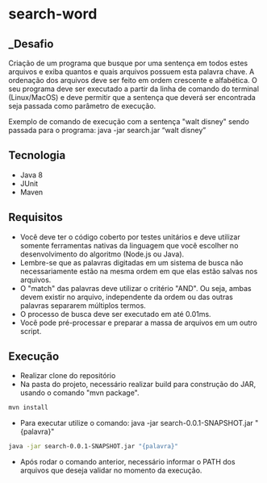 # search-word
 
## _Desafio

Criação de um programa que busque por uma sentença em todos estes arquivos e exiba quantos e quais arquivos possuem esta palavra chave. A ordenação dos arquivos deve ser feito em ordem crescente e alfabética. O seu programa deve ser executado a partir da linha de comando do terminal (Linux/MacOS) e deve permitir que a sentença que deverá ser encontrada seja passada
como parâmetro de execução. 

Exemplo de comando de execução com a sentença &quot;walt disney&quot; sendo passada para o programa:
java -jar search.jar “walt disney”

## Tecnologia
- Java 8
- JUnit
- Maven

## Requisitos

- Você deve ter o código coberto por testes unitários e deve utilizar somente ferramentas nativas da linguagem que você escolher no desenvolvimento do algoritmo (Node.js ou Java).
- Lembre-se que as palavras digitadas em um sistema de busca não necessariamente estão na mesma ordem em que elas estão salvas nos arquivos.
- O &quot;match&quot; das palavras deve utilizar o critério &quot;AND&quot;. Ou seja, ambas devem existir no arquivo, independente da ordem ou das outras
palavras separarem múltiplos termos.
- O processo de busca deve ser executado em até 0.01ms.
- Você pode pré-processar e preparar a massa de arquivos em um outro script.

## Execução

- Realizar clone do repositório
- Na pasta do projeto, necessário realizar build para construção do JAR, usando o comando "mvn package".
```sh
mvn install
``` 

- Para executar utilize o comando: java -jar search-0.0.1-SNAPSHOT.jar "{palavra}"
```sh
java -jar search-0.0.1-SNAPSHOT.jar "{palavra}"
``` 

- Após rodar o comando anterior, necessário informar o PATH dos arquivos que deseja validar no momento da execução.

 